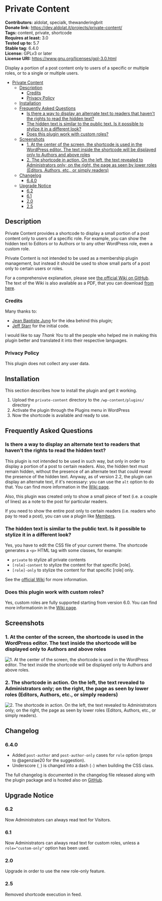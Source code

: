 # Private Content

**Contributors:** aldolat, specialk, thewanderingbrit  
**Donate link:** <https://dev.aldolat.it/projects/private-content/>  
**Tags:** content, private, shortcode  
**Requires at least:** 3.0  
**Tested up to:** 5.7  
**Stable tag:** 6.4.0  
**License:** GPLv3 or later  
**License URI:** <https://www.gnu.org/licenses/gpl-3.0.html>  

Display a portion of a post content only to users of a specific or multiple roles, or to a single or multiple users.

* [Private Content](#private-content)
  * [Description](#description)
    * [Credits](#credits)
    * [Privacy Policy](#privacy-policy)
  * [Installation](#installation)
  * [Frequently Asked Questions](#frequently-asked-questions)
    * [Is there a way to display an alternate text to readers that haven't the rights to read the hidden text?](#is-there-a-way-to-display-an-alternate-text-to-readers-that-havent-the-rights-to-read-the-hidden-text)
    * [The hidden text is similar to the public text. Is it possible to stylize it in a different look?](#the-hidden-text-is-similar-to-the-public-text-is-it-possible-to-stylize-it-in-a-different-look)
    * [Does this plugin work with custom roles?](#does-this-plugin-work-with-custom-roles)
  * [Screenshots](#screenshots)
    * [1. At the center of the screen, the shortcode is used in the WordPress editor. The text inside the shortcode will be displayed only to Authors and above roles](#1-at-the-center-of-the-screen-the-shortcode-is-used-in-the-wordpress-editor-the-text-inside-the-shortcode-will-be-displayed-only-to-authors-and-above-roles)
    * [2. The shortcode in action. On the left, the text revealed to Administrators only; on the right, the page as seen by lower roles (Editors, Authors, etc., or simply readers)](#2-the-shortcode-in-action-on-the-left-the-text-revealed-to-administrators-only-on-the-right-the-page-as-seen-by-lower-roles-editors-authors-etc-or-simply-readers)
  * [Changelog](#changelog)
    * [6.4.0](#640)
  * [Upgrade Notice](#upgrade-notice)
    * [6.2](#62)
    * [6.1](#61)
    * [2.0](#20)
    * [2.5](#25)

## Description

Private Content provides a shortcode to display a small portion of a post content only to users of a specific role. For example, you can show the hidden text to Editors or to Authors or to any other WordPress role, even a custom role.

Private Content is not intended to be used as a membership plugin management, but instead it should be used to show small parts of a post only to certain users or roles.

For a comprehensive explanation, please see [the official Wiki on GitHub](https://github.com/aldolat/private-content/wiki). The text of the Wiki is also available as a PDF, that you can download [from here](https://github.com/aldolat/private-content/blob/master/documentation/private-content.pdf).

### Credits

Many thanks to:

* [Jean Baptiste Jung](http://www.wprecipes.com/add-private-notes-to-your-wordpress-blog-posts) for the idea behind this plugin;
* [Jeff Starr](http://digwp.com/2010/05/private-content-posts-shortcode) for the initial code.

I would like to say *Thank You* to all the people who helped me in making this plugin better and translated it into their respective languages.

### Privacy Policy

This plugin does not collect any user data.

## Installation

This section describes how to install the plugin and get it working.

1. Upload the `private-content` directory to the `/wp-content/plugins/` directory
2. Activate the plugin through the Plugins menu in WordPress
3. Now the shortcode is available and ready to use.

## Frequently Asked Questions

### Is there a way to display an alternate text to readers that haven't the rights to read the hidden text?

This plugin is not intended to be used in such way, but only in order to display a portion of a post to certain readers. Also, the hidden text must remain hidden, without the presence of an alternate text that could reveal the presence of the hidden text. Anyway, as of version 2.2, the plugin can display an alternate text, if it's necessary: you can use the `alt` option to do that. You can find more information in the [Wiki page](https://github.com/aldolat/private-content/wiki#alt-alternate-text-for-excluded-users).

Also, this plugin was created only to show a small piece of text (i.e. a couple of lines) as a note to the post for particular readers.

If you need to show the entire post only to certain readers (i.e. readers who pay to read a post), you can use a plugin like [Members](https://wordpress.org/plugins/members/).

### The hidden text is similar to the public text. Is it possible to stylize it in a different look?

Yes, you have to edit the CSS file of your current theme.
The shortcode generates a `<p>` HTML tag with some classes, for example:

* `private` to stylize all private contents
* `[role]-content` to stylize the content for that specific [role].
* `[role]-only` to stylize the content for that specific [role] only.

See the [official Wiki](https://github.com/aldolat/private-content/wiki#giving-a-style-to-the-text-generated-by-private-content) for more information.

### Does this plugin work with custom roles?

Yes, custom roles are fully supported starting from version 6.0. You can find more informationin in the [Wiki page](https://github.com/aldolat/private-content/wiki#custom_role-display-a-text-portion-to-a-custom-role-or-multiple-roles).

## Screenshots

### 1. At the center of the screen, the shortcode is used in the WordPress editor. The text inside the shortcode will be displayed only to Authors and above roles

![1. At the center of the screen, the shortcode is used in the WordPress editor. The text inside the shortcode will be displayed only to Authors and above roles.](http://ps.w.org/private-content/assets/screenshot-1.png)

### 2. The shortcode in action. On the left, the text revealed to Administrators only; on the right, the page as seen by lower roles (Editors, Authors, etc., or simply readers)

![2. The shortcode in action. On the left, the text revealed to Administrators only; on the right, the page as seen by lower roles (Editors, Authors, etc., or simply readers).](http://ps.w.org/private-content/assets/screenshot-2.png)

## Changelog

### 6.4.0

* Added `post-author` and `post-author-only` cases for `role` option (props to @agenziae20 for the suggestion).
* Underscore (`_`) is changed into a dash (`-`) when building the CSS class.

The full changelog is documented in the changelog file released along with the plugin package and is hosted also on [GitHub](https://github.com/aldolat/private-content/blob/master/CHANGELOG.md).

## Upgrade Notice

### 6.2

Now Administrators can always read text for Visitors.

### 6.1

Now Administrators can always read text for custom roles, unless a `role="custom-only"` option has been used.

### 2.0

Upgrade in order to use the new role-only feature.

### 2.5

Removed shortcode execution in feed.
